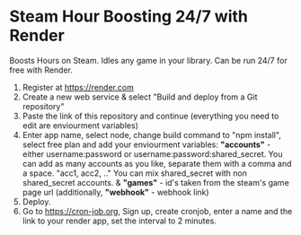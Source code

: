 
# Steam Hour Boosting 24/7 with Render

Boosts Hours on Steam. Idles any game in your library. Can be run 24/7 for free with Render.

1. Register at https://render.com
2. Create a new web service & select "Build and deploy from a Git repository"
3. Paste the link of this repository and continue (everything you need to edit are enviourment variables)
4. Enter app name, select node, change build command to "npm install", select free plan and add your enviourment variables:
**"accounts"** - either username:password or username:password:shared_secret. You can add as many accounts as you like, separate them with a comma and a space. "acc1, acc2, .." You can mix shared_secret with non shared_secret accounts.
& **"games"** - id's taken from the steam's game page url (additionally, **"webhook"** - webhook link)
6. Deploy.
7. Go to https://cron-job.org, Sign up, create cronjob, enter a name and the link to your render app, set the interval to 2 minutes.

